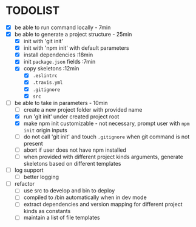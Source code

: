 # TODOLIST

* [x] be able to run command locally - 7min
* [x] be able to generate a project structure - 25min
  * [x] init with 'git init'
  * [x] init with 'npm init' with default parameters
  * [x] install dependencies :18min
  * [x] init `package.json` fields :7min
  * [x] copy skeletons :12min
    * [x] `.eslintrc` 
    * [x] `.travis.yml`
    * [x] `.gitignore`
    * [x] `src`
* [ ] be able to take in parameters - 10min
  * [ ] create a new project folder with provided name
  * [x] run 'git init' under created project root
  * [x] make npm init customizable - not necessary, prompt user with `npm init` origin inputs
  * [ ] do not call 'git init' and touch `.gitignore` when git command is not present
  * [ ] abort if user does not have npm installed
  * [ ] when provided with different project kinds arguments, generate skeletons based on different templates
* [ ] log support
  * [ ] better logging
* [ ] refactor
  * [ ] use src to develop and bin to deploy
  * [ ] compiled to /bin automatically when in dev mode
  * [ ] extract dependencies and version mapping for different project kinds as constants 
  * [ ] maintain a list of file templates
